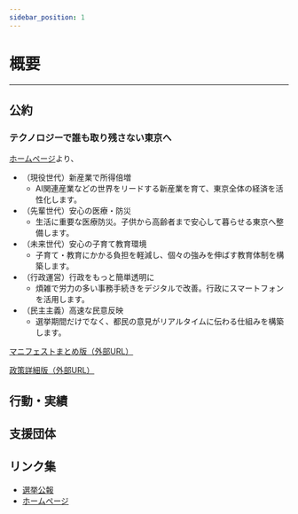 ```yaml
---
sidebar_position: 1
---
```


# 概要
--------

## 公約

### テクノロジーで誰も取り残さない東京へ

[ホームページ](https://takahiroanno.com/)より、

- （現役世代）新産業で所得倍増
  - AI関連産業などの世界をリードする新産業を育て、東京全体の経済を活性化します。
- （先輩世代）安心の医療・防災
  - 生活に重要な医療防災。子供から高齢者まで安心して暮らせる東京へ整備します。
- （未来世代）安心の子育て教育環境
  - 子育て・教育にかかる負担を軽減し、個々の強みを伸ばす教育体制を構築します。
- （行政運営）行政をもっと簡単透明に
  - 煩雑で労力の多い事務手続きをデジタルで改善。行政にスマートフォンを活用します。
- （民主主義）高速な民意反映
  - 選挙期間だけでなく、都民の意見がリアルタイムに伝わる仕組みを構築します。

[マニフェストまとめ版（外部URL）](https://speakerdeck.com/takahiroanno2024/dong-jing-du-zhi-shi-xuan-2024-an-ye-takahiromanihuesutover-1-dot-0)

[政策詳細版（外部URL）](https://docs.google.com/presentation/d/1kE_W3NpvIODglaN1OrKKxmq-rNMu69Vnh7M9hhSpFwU/preview?slide=id.g273c9e3f92a_41_25)

## 行動・実績


## 支援団体


## リンク集
- [選挙公報](https://r6tochijisen.metro.tokyo.lg.jp/public/files/R06tochiji_kouhou_kobetsu_13.pdf#view=FitH)
- [ホームページ](https://takahiroanno.com/)
